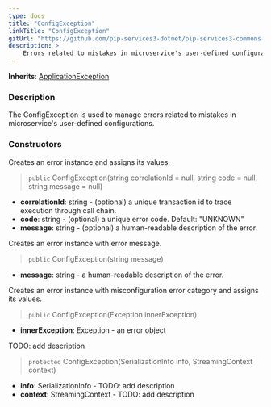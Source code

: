 ```yaml
---
type: docs
title: "ConfigException"
linkTitle: "ConfigException"
gitUrl: "https://github.com/pip-services3-dotnet/pip-services3-commons-dotnet"
description: >
    Errors related to mistakes in microservice's user-defined configurations.
---
```


**Inherits**: [ApplicationException](../application_exception)

### Description

The ConfigException is used to manage errors related to mistakes in microservice's user-defined configurations. 

### Constructors
Creates an error instance and assigns its values.

> `public` ConfigException(string correlationId = null, string code = null, string message = null)

- **correlationId**: string - (optional) a unique transaction id to trace execution through call chain.
- **code**: string - (optional) a unique error code. Default: "UNKNOWN"
- **message**: string - (optional) a human-readable description of the error.


Creates an error instance with error message.

> `public` ConfigException(string message)

- **message**: string - a human-readable description of the error.


Creates an error instance with misconfiguration error category and assigns its values.

> `public` ConfigException(Exception innerException)

- **innerException**: Exception - an error object


TODO: add description

> `protected` ConfigException(SerializationInfo info, StreamingContext context)

- **info**: SerializationInfo - TODO: add description
- **context**: StreamingContext - TODO: add description